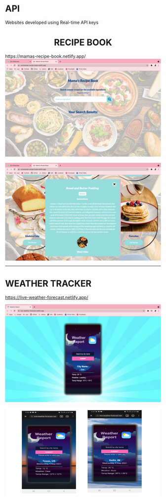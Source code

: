 # API

Websites developed using Real-time API keys
<h1 style="text-align:center"><b> RECIPE BOOK </b></h1>
                                  https://mamas-recipe-book.netlify.app/
                                  <br>

<img src="https://github.com/suprajaarthi/API/blob/main/Recipe%20api/SS1.jpeg">
<br><br>

<img src="https://github.com/suprajaarthi/API/blob/main/Recipe%20api/ss3.jpeg">

<hr>
<h1><b>WEATHER TRACKER </b></h1>

https://live-weather-forecast.netlify.app/

<img src="https://github.com/suprajaarthi/API/blob/main/weather-api/ss1.jpeg">
<br><br>

<img src="https://github.com/suprajaarthi/API/blob/main/weather-api/Untitled%20presentation%20(1).png">
